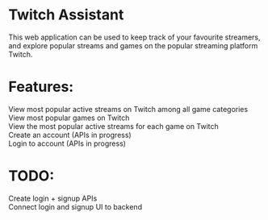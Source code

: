# Twitch Assistant
This web application can be used to keep track of your favourite streamers, and explore popular streams and games on the popular streaming platform Twitch. 

# Features:
View most popular active streams on Twitch among all game categories <br />
View most popular games on Twitch<br />
View the most popular active streams for each game on Twitch<br />
Create an account (APIs in progress)<br />
Login to account (APIs in progress)<br />

# TODO:
Create login + signup APIs<br />
Connect login and signup UI to backend<br />
